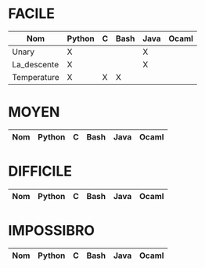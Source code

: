 # FACILE
Nom|Python|C|Bash|Java|Ocaml
---|---|---|---|---|---
Unary|X| | |X| 
La_descente|X| | |X| 
Temperature|X|X|X| | 

# MOYEN
Nom|Python|C|Bash|Java|Ocaml
---|---|---|---|---|---

# DIFFICILE
Nom|Python|C|Bash|Java|Ocaml
---|---|---|---|---|---

# IMPOSSIBRO
Nom|Python|C|Bash|Java|Ocaml
---|---|---|---|---|---
